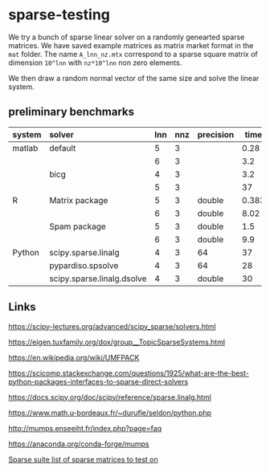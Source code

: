 # sparse-testing
We try a bunch of sparse linear solver on a randomly genearted sparse matrices. We have saved example matrices as matrix market format in the `mat` folder. The name `A_lnn_nz.mtx` correspond to a sparse square matrix of dimension `10^lnn` with `nz*10^lnn` non zero elements.

We then draw a random normal vector of the same size and solve the linear system. 



## preliminary benchmarks



| system | solver                     | lnn  | nnz  | precision | time  |
| ------ | :------------------------- | ---- | ---- | --------- | ----- |
| matlab | default                    | 5    | 3    |           | 0.28  |
|        |                            | 6    | 3    |           | 3.2   |
|        | bicg                       | 4    | 3    |           | 3.2   |
|        |                            | 5    | 3    |           | 37    |
| R      | Matrix package             | 5    | 3    | double    | 0.383 |
|        |                            | 6    | 3    | double    | 8.02  |
|        | Spam package               | 5    | 3    | double    | 1.5   |
|        |                            | 6    | 3    | double    | 9.9   |
| Python | scipy.sparse.linalg        | 4    | 3    | 64        | 37    |
|        | pypardiso.spsolve          | 4    | 3    | 64        | 28    |
|        | scipy.sparse.linalg.dsolve | 4    | 3    | double    | 30    |

 	



## Links

https://scipy-lectures.org/advanced/scipy_sparse/solvers.html

https://eigen.tuxfamily.org/dox/group__TopicSparseSystems.html

https://en.wikipedia.org/wiki/UMFPACK

https://scicomp.stackexchange.com/questions/1925/what-are-the-best-python-packages-interfaces-to-sparse-direct-solvers

https://docs.scipy.org/doc/scipy/reference/sparse.linalg.html

https://www.math.u-bordeaux.fr/~durufle/seldon/python.php

http://mumps.enseeiht.fr/index.php?page=faq

https://anaconda.org/conda-forge/mumps



[Sparse suite list of sparse matrices to test on](https://sparse.tamu.edu/)





